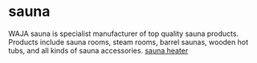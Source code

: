 # sauna
WAJA sauna is specialist manufacturer of top quality sauna products. Products include sauna rooms, steam rooms, barrel saunas, wooden hot tubs, and all kinds of sauna accessories.
<a href="https://hiheatsaunas.com/products/indoor-sauna-room/electric-sauna-heater/">sauna heater</a>

